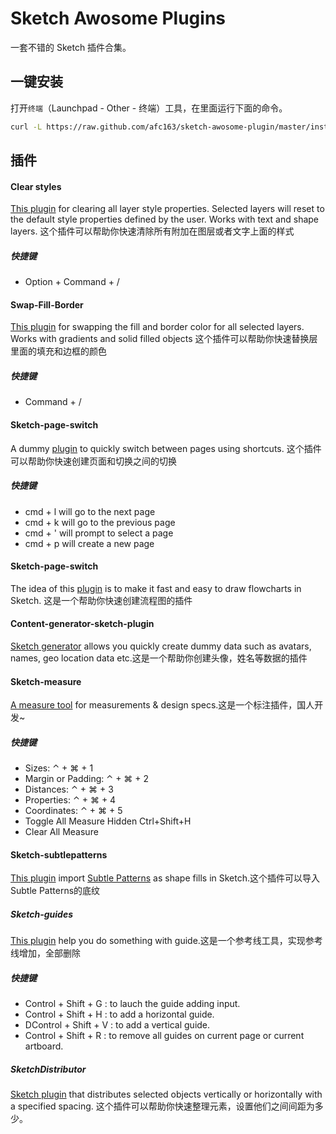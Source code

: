 # Sketch Awosome Plugins

一套不错的 Sketch 插件合集。

## 一键安装

打开`终端`（Launchpad - Other - 终端）工具，在里面运行下面的命令。

```bash
curl -L https://raw.github.com/afc163/sketch-awosome-plugin/master/install.sh | sh
```

## 插件

#### Clear styles 

[This plugin](https://github.com/nathco/Clear-Styles) for clearing all layer style properties. Selected layers will reset to the default style properties defined by the user. Works with text and shape layers.
这个插件可以帮助你快速清除所有附加在图层或者文字上面的样式

##### 快捷键
- Option + Command + /

#### Swap-Fill-Border
[This plugin](https://github.com/nathco/Swap-Fill-Border) for swapping the fill and 
border color for all selected layers. Works with gradients and solid filled objects
这个插件可以帮助你快速替换层里面的填充和边框的颜色

##### 快捷键
- Command + /

#### Sketch-page-switch

A dummy [plugin](https://github.com/mauehara/sketch-page-switch) to quickly switch between pages using shortcuts. 这个插件可以帮助你快速创建页面和切换之间的切换

##### 快捷键
- cmd + l will go to the next page
- cmd + k will go to the previous page
- cmd + ' will prompt to select a page
- cmd + p will create a new page

#### Sketch-page-switch

The idea of this [plugin](https://github.com/tadija/AEFlowchart) is to make it fast and easy to draw flowcharts in Sketch. 这是一个帮助你快速创建流程图的插件


#### Content-generator-sketch-plugin

[Sketch generator](https://github.com/timuric/Content-generator-sketch-plugin) allows you quickly create dummy data such as avatars, names, geo location data etc.这是一个帮助你创建头像，姓名等数据的插件


#### Sketch-measure

[A measure tool](https://github.com/utom/sketch-measure) for measurements & design specs.这是一个标注插件，国人开发~

##### 快捷键
- Sizes: ⌃ + ⌘ + 1
- Margin or Padding: ⌃ + ⌘ + 2
- Distances: ⌃ + ⌘ + 3
- Properties: ⌃ + ⌘ + 4
- Coordinates: ⌃ + ⌘ + 5
- Toggle All Measure Hidden Ctrl+Shift+H
- Clear All Measure

#### Sketch-subtlepatterns

[This plugin](https://github.com/dunckr/sketch-subtlepatterns)  import [Subtle Patterns](https://github.com/subtlepatterns/SubtlePatterns) as shape fills in Sketch.这个插件可以导入Subtle Patterns的底纹

##### Sketch-guides

[This plugin](https://github.com/petehouston/sketch-guides) help you do something with guide.这是一个参考线工具，实现参考线增加，全部删除

##### 快捷键
- Control + Shift + G : to lauch the guide adding input.
- Control + Shift + H : to add a horizontal guide.
- DControl + Shift + V : to add a vertical guide.
- Control + Shift + R : to remove all guides on current page or current artboard.


##### SketchDistributor

[Sketch plugin](https://github.com/PEZ/SketchDistributor) that distributes selected objects vertically or horizontally with a specified spacing.
这个插件可以帮助你快速整理元素，设置他们之间间距为多少。


